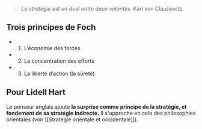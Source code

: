 >*La stratégie est un duel entre deux volontés.*
>Karl von Clausewitz. 

## Trois principes de Foch

- 1. L’économie des forces
- 2. La concentration des efforts
- 3. La liberté d’action (la sûreté)

## Pour Lidell Hart

Le penseur anglais ajoute **la surprise comme principe de la stratégie, et fondement de sa stratégie indirecte.** Il s'approche en cela des philosophies orientales (voir [[Stratégie orientale et occidentale]]).